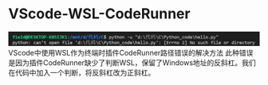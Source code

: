 # VScode-WSL-CodeRunner
![错误图示](https://github.com/FieldLDQ/VScode-WSL-CodeRunner/blob/master/1.png)
VScode中使用WSL作为终端时插件CodeRunner路径错误的解决方法
此种错误是因为插件CodeRunner缺少了判断WSL，保留了Windows地址的反斜杠。我们在代码中加入一个判断，将反斜杠改为正斜杠。

